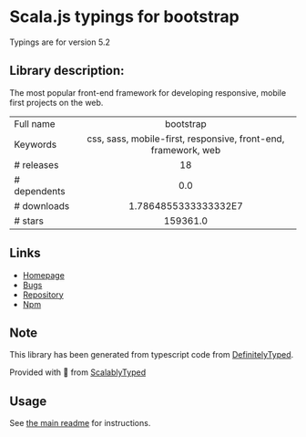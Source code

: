 
# Scala.js typings for bootstrap

Typings are for version 5.2

## Library description:
The most popular front-end framework for developing responsive, mobile first projects on the web.

|                    |                 |
| ------------------ | :-------------: |
| Full name          | bootstrap |
| Keywords           | css, sass, mobile-first, responsive, front-end, framework, web |
| # releases         | 18 |
| # dependents       | 0.0 |
| # downloads        | 1.7864855333333332E7 |
| # stars            | 159361.0 |

## Links
- [Homepage](https://getbootstrap.com/)
- [Bugs](https://github.com/twbs/bootstrap/issues)
- [Repository](https://github.com/twbs/bootstrap)
- [Npm](https://www.npmjs.com/package/bootstrap)
    


## Note
This library has been generated from typescript code from [DefinitelyTyped](https://definitelytyped.org).

Provided with :purple_heart: from [ScalablyTyped](https://github.com/oyvindberg/ScalablyTyped)

## Usage
See [the main readme](../../readme.md) for instructions.



